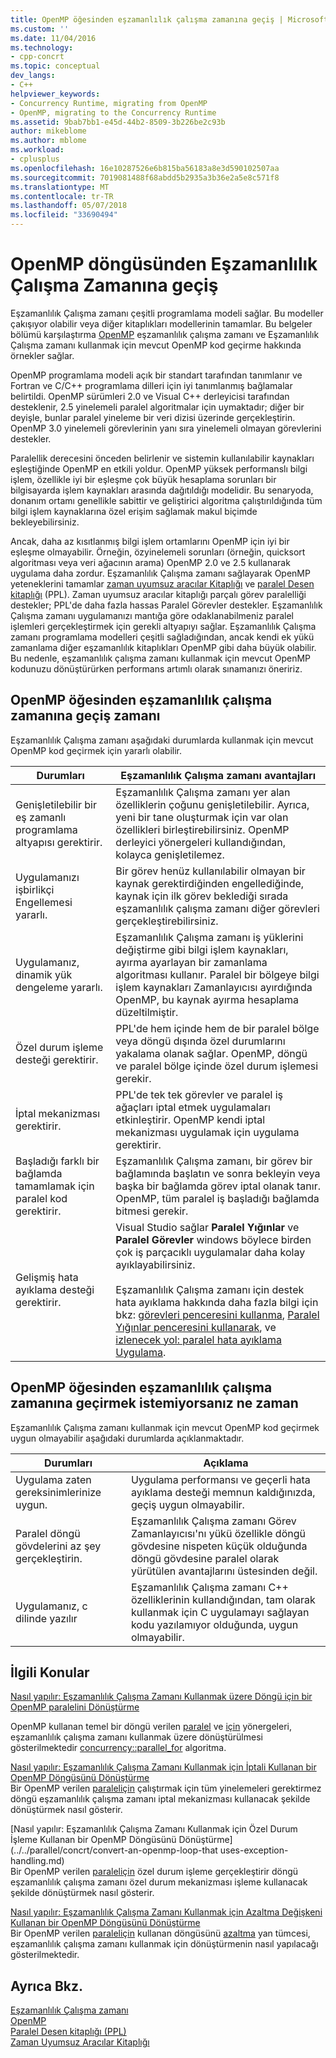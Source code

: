 ```yaml
---
title: OpenMP öğesinden eşzamanlılık çalışma zamanına geçiş | Microsoft Docs
ms.custom: ''
ms.date: 11/04/2016
ms.technology:
- cpp-concrt
ms.topic: conceptual
dev_langs:
- C++
helpviewer_keywords:
- Concurrency Runtime, migrating from OpenMP
- OpenMP, migrating to the Concurrency Runtime
ms.assetid: 9bab7bb1-e45d-44b2-8509-3b226be2c93b
author: mikeblome
ms.author: mblome
ms.workload:
- cplusplus
ms.openlocfilehash: 16e10287526e6b815ba56183a8e3d590102507aa
ms.sourcegitcommit: 7019081488f68abdd5b2935a3b36e2a5e8c571f8
ms.translationtype: MT
ms.contentlocale: tr-TR
ms.lasthandoff: 05/07/2018
ms.locfileid: "33690494"
---
```

# <a name="migrating-from-openmp-to-the-concurrency-runtime"></a>OpenMP döngüsünden Eşzamanlılık Çalışma Zamanına geçiş
Eşzamanlılık Çalışma zamanı çeşitli programlama modeli sağlar. Bu modeller çakışıyor olabilir veya diğer kitaplıkları modellerinin tamamlar. Bu belgeler bölümü karşılaştırma [OpenMP](../../parallel/concrt/comparing-the-concurrency-runtime-to-other-concurrency-models.md#openmp) eşzamanlılık çalışma zamanı ve Eşzamanlılık Çalışma zamanı kullanmak için mevcut OpenMP kod geçirme hakkında örnekler sağlar.  
  
 OpenMP programlama modeli açık bir standart tarafından tanımlanır ve Fortran ve C/C++ programlama dilleri için iyi tanımlanmış bağlamalar belirtildi. OpenMP sürümleri 2.0 ve Visual C++ derleyicisi tarafından desteklenir, 2.5 yinelemeli paralel algoritmalar için uymaktadır; diğer bir deyişle, bunlar paralel yineleme bir veri dizisi üzerinde gerçekleştirin. OpenMP 3.0 yinelemeli görevlerinin yanı sıra yinelemeli olmayan görevlerini destekler.  
  
 Paralellik derecesini önceden belirlenir ve sistemin kullanılabilir kaynakları eşleştiğinde OpenMP en etkili yoldur. OpenMP yüksek performanslı bilgi işlem, özellikle iyi bir eşleşme çok büyük hesaplama sorunları bir bilgisayarda işlem kaynakları arasında dağıtıldığı modelidir. Bu senaryoda, donanım ortamı genellikle sabittir ve geliştirici algoritma çalıştırıldığında tüm bilgi işlem kaynaklarına özel erişim sağlamak makul biçimde bekleyebilirsiniz.  
  
 Ancak, daha az kısıtlanmış bilgi işlem ortamlarını OpenMP için iyi bir eşleşme olmayabilir. Örneğin, özyinelemeli sorunları (örneğin, quicksort algoritması veya veri ağacının arama) OpenMP 2.0 ve 2.5 kullanarak uygulama daha zordur. Eşzamanlılık Çalışma zamanı sağlayarak OpenMP yeteneklerini tamamlar [zaman uyumsuz aracılar Kitaplığı](../../parallel/concrt/asynchronous-agents-library.md) ve [paralel Desen kitaplığı](../../parallel/concrt/parallel-patterns-library-ppl.md) (PPL). Zaman uyumsuz aracılar kitaplığı parçalı görev paralelliği destekler; PPL'de daha fazla hassas Paralel Görevler destekler. Eşzamanlılık Çalışma zamanı uygulamanızı mantığa göre odaklanabilmeniz paralel işlemleri gerçekleştirmek için gerekli altyapıyı sağlar. Eşzamanlılık Çalışma zamanı programlama modelleri çeşitli sağladığından, ancak kendi ek yükü zamanlama diğer eşzamanlılık kitaplıkları OpenMP gibi daha büyük olabilir. Bu nedenle, eşzamanlılık çalışma zamanı kullanmak için mevcut OpenMP kodunuzu dönüştürürken performans artımlı olarak sınamanızı öneririz.  
  
## <a name="when-to-migrate-from-openmp-to-the-concurrency-runtime"></a>OpenMP öğesinden eşzamanlılık çalışma zamanına geçiş zamanı  
 Eşzamanlılık Çalışma zamanı aşağıdaki durumlarda kullanmak için mevcut OpenMP kod geçirmek için yararlı olabilir.  
  
|Durumları|Eşzamanlılık Çalışma zamanı avantajları|  
|-----------|-------------------------------------------|  
|Genişletilebilir bir eş zamanlı programlama altyapısı gerektirir.|Eşzamanlılık Çalışma zamanı yer alan özelliklerin çoğunu genişletilebilir. Ayrıca, yeni bir tane oluşturmak için var olan özellikleri birleştirebilirsiniz. OpenMP derleyici yönergeleri kullandığından, kolayca genişletilemez.|  
|Uygulamanızı işbirlikçi Engellemesi yararlı.|Bir görev henüz kullanılabilir olmayan bir kaynak gerektirdiğinden engellediğinde, kaynak için ilk görev beklediği sırada eşzamanlılık çalışma zamanı diğer görevleri gerçekleştirebilirsiniz.|  
|Uygulamanız, dinamik yük dengeleme yararlı.|Eşzamanlılık Çalışma zamanı iş yüklerini değiştirme gibi bilgi işlem kaynakları, ayırma ayarlayan bir zamanlama algoritması kullanır. Paralel bir bölgeye bilgi işlem kaynakları Zamanlayıcısı ayırdığında OpenMP, bu kaynak ayırma hesaplama düzeltilmiştir.|  
|Özel durum işleme desteği gerektirir.|PPL'de hem içinde hem de bir paralel bölge veya döngü dışında özel durumlarını yakalama olanak sağlar. OpenMP, döngü ve paralel bölge içinde özel durum işlemesi gerekir.|  
|İptal mekanizması gerektirir.|PPL'de tek tek görevler ve paralel iş ağaçları iptal etmek uygulamaları etkinleştirir. OpenMP kendi iptal mekanizması uygulamak için uygulama gerektirir.|  
|Başladığı farklı bir bağlamda tamamlamak için paralel kod gerektirir.|Eşzamanlılık Çalışma zamanı, bir görev bir bağlamında başlatın ve sonra bekleyin veya başka bir bağlamda görev iptal olanak tanır. OpenMP, tüm paralel iş başladığı bağlamda bitmesi gerekir.|  
|Gelişmiş hata ayıklama desteği gerektirir.|Visual Studio sağlar **Paralel Yığınlar** ve **Paralel Görevler** windows böylece birden çok iş parçacıklı uygulamalar daha kolay ayıklayabilirsiniz.<br /><br /> Eşzamanlılık Çalışma zamanı için destek hata ayıklama hakkında daha fazla bilgi için bkz: [görevleri penceresini kullanma](/visualstudio/debugger/using-the-tasks-window), [Paralel Yığınlar penceresini kullanarak](/visualstudio/debugger/using-the-parallel-stacks-window), ve [izlenecek yol: paralel hata ayıklama Uygulama](/visualstudio/debugger/walkthrough-debugging-a-parallel-application).|  
  
## <a name="when-not-to-migrate-from-openmp-to-the-concurrency-runtime"></a>OpenMP öğesinden eşzamanlılık çalışma zamanına geçirmek istemiyorsanız ne zaman  
 Eşzamanlılık Çalışma zamanı kullanmak için mevcut OpenMP kod geçirmek uygun olmayabilir aşağıdaki durumlarda açıklanmaktadır.  
  
|Durumları|Açıklama|  
|-----------|-----------------|  
|Uygulama zaten gereksinimlerinize uygun.|Uygulama performansı ve geçerli hata ayıklama desteği memnun kaldığınızda, geçiş uygun olmayabilir.|  
|Paralel döngü gövdelerini az şey gerçekleştirin.|Eşzamanlılık Çalışma zamanı Görev Zamanlayıcısı'nı yükü özellikle döngü gövdesine nispeten küçük olduğunda döngü gövdesine paralel olarak yürütülen avantajlarını üstesinden değil.|  
|Uygulamanız, c dilinde yazılır|Eşzamanlılık Çalışma zamanı C++ özelliklerinin kullandığından, tam olarak kullanmak için C uygulamayı sağlayan kodu yazılamıyor olduğunda, uygun olmayabilir.|  
  
## <a name="related-topics"></a>İlgili Konular  
 [Nasıl yapılır: Eşzamanlılık Çalışma Zamanı Kullanmak üzere Döngü için bir OpenMP paralelini Dönüştürme](../../parallel/concrt/how-to-convert-an-openmp-parallel-for-loop-to-use-the-concurrency-runtime.md)  

 OpenMP kullanan temel bir döngü verilen [paralel](../../parallel/concrt/how-to-use-parallel-invoke-to-write-a-parallel-sort-routine.md#parallel) ve [için](../../parallel/openmp/reference/for-openmp.md) yönergeleri, eşzamanlılık çalışma zamanı kullanmak üzere dönüştürülmesi gösterilmektedir [concurrency::parallel_for](reference/concurrency-namespace-functions.md#parallel_for) algoritma.  

  
 [Nasıl yapılır: Eşzamanlılık Çalışma Zamanı Kullanmak için İptali Kullanan bir OpenMP Döngüsünü Dönüştürme](../../parallel/concrt/convert-an-openmp-loop-that-uses-cancellation.md)  
 Bir OpenMP verilen [paralel](../../parallel/concrt/how-to-use-parallel-invoke-to-write-a-parallel-sort-routine.md#parallel)[için](../../parallel/openmp/reference/for-openmp.md) çalıştırmak için tüm yinelemeleri gerektirmez döngü eşzamanlılık çalışma zamanı iptal mekanizması kullanacak şekilde dönüştürmek nasıl gösterir.  
  
 [Nasıl yapılır: Eşzamanlılık Çalışma Zamanı Kullanmak için Özel Durum İşleme Kullanan bir OpenMP Döngüsünü Dönüştürme](../../parallel/concrt/convert-an-openmp-loop-that uses-exception-handling.md)  
 Bir OpenMP verilen [paralel](../../parallel/concrt/how-to-use-parallel-invoke-to-write-a-parallel-sort-routine.md#parallel)[için](../../parallel/openmp/reference/for-openmp.md) özel durum işleme gerçekleştirir döngü eşzamanlılık çalışma zamanı özel durum mekanizması işleme kullanacak şekilde dönüştürmek nasıl gösterir.  
  
 [Nasıl yapılır: Eşzamanlılık Çalışma Zamanı Kullanmak için Azaltma Değişkeni Kullanan bir OpenMP Döngüsünü Dönüştürme](../../parallel/concrt/convert-an-openmp-loop-that-uses-a-reduction-variable.md)  
 Bir OpenMP verilen [paralel](../../parallel/concrt/how-to-use-parallel-invoke-to-write-a-parallel-sort-routine.md#parallel)[için](../../parallel/openmp/reference/for-openmp.md) kullanan döngüsünü [azaltma](../../parallel/openmp/reference/reduction.md) yan tümcesi, eşzamanlılık çalışma zamanı kullanmak için dönüştürmenin nasıl yapılacağı gösterilmektedir.  
  
## <a name="see-also"></a>Ayrıca Bkz.  
 [Eşzamanlılık Çalışma zamanı](../../parallel/concrt/concurrency-runtime.md)   
 [OpenMP](../../parallel/concrt/comparing-the-concurrency-runtime-to-other-concurrency-models.md#openmp)   
 [Paralel Desen kitaplığı (PPL)](../../parallel/concrt/parallel-patterns-library-ppl.md)   
 [Zaman Uyumsuz Aracılar Kitaplığı](../../parallel/concrt/asynchronous-agents-library.md)

